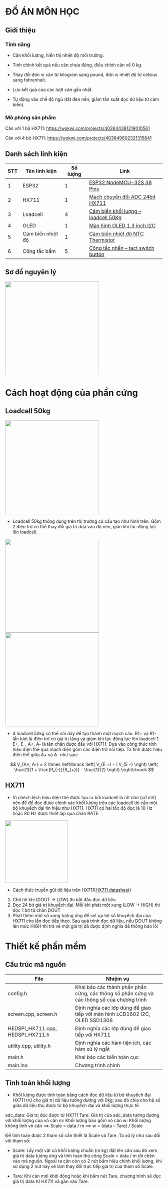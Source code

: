 # ĐỒ ÁN MÔN HỌC

## Giới thiệu

### Tính năng

-  Cân khối lượng, hiển thị nhiệt độ môi trường.

-  Tinh chỉnh kết quả nếu cân chưa đúng, điều chỉnh cân về 0 kg.

-  Thay đổi đơn vị cân từ kilogram sang pound, đơn vị nhiệt độ từ celsius sang fahrenheit.

-  Lưu kết quả của các lượt cân gần nhất.

-  Tự động vào chế độ ngủ (tắt đèn nền, giảm tần suất đọc dữ liệu từ cảm biến).

### Mô phỏng sản phẩm

Cân với 1 bộ HX711: <https://wokwi.com/projects/403644391219010561>

Cân với 4 bộ HX711: <https://wokwi.com/projects/403649602321315841>

## Danh sách linh kiện

[//]: ## (Bill of Material)

| STT | Tên linh kiện | Số lượng | Link
| -- | -- | -- | --
| 1 | ESP32 | 1 |[ESP32 NodeMCU-32S 38 Pins](https://hshop.vn/products/kit-rf-thu-phat-wifi-ble-esp32-nodemcu-32s-ch340-ai-thinker)
| 2 | HX711 | 1 |[Mạch chuyển đổi ADC 24bit HX711](https://hshop.vn/products/mach-chuyen-doi-adc-24bit-loadcell-hx711)
| 3 | Loadcell | 4 | [Cảm biến khối lượng – loadcell 50Kg](https://hshop.vn/products/cam-bien-trong-luong-loadcell-50kg)
| 4 | OLED | 1 | [Màn hình OLED 1.3 inch I2C](https://hshop.vn/products/lcd-oled-trang-1-3-inch-giao-tiep-i2c)
| 5 | Cảm biến nhiệt độ | 1 | [Cảm biến nhiệt độ NTC Thermistor](https://hshop.vn/products/cam-bien-nhiet-do-ntc-thermistor)
| 6 | Công tắc bấm | 5 | [Công tắc nhấn – tact switch button](https://hshop.vn/products/bo-5-loai-cong-tac-nhan-thong-dung-5-kind-tact-switch-button)

## Sơ đồ nguyên lý

[//]: ## (Hardware Schematic)

<img height="300" src="https://github.com/user-attachments/assets/a4e3ccc9-dc0a-4a3d-9536-e529c1ef4c8b">

# Cách hoạt động của phần cứng

## Loadcell 50kg

<img width="300" src="https://github.com/user-attachments/assets/58c4d3c8-78c0-40c2-91b1-0202936a7ec2">

- Loadcell 50kg thông dụng trên thị trường có cấu tạo như hình trên. Gồm 2 điện trở có thể thay đổi giá trị dựa vào độ nén, giãn khi tác động lực lên loadcell. 

<img height="300" src="https://github.com/user-attachments/assets/33e14943-59b6-4384-9a6f-d72c5c744151">
<img height="300" src="https://github.com/user-attachments/assets/2d43dfc5-abc7-40af-ae1e-7530a6e32970">

- 4 loadcell 50kg có thể nối dây để tạo thành một mạch cầu. R1+ và R1- lần lượt là điện trở có giá trị tăng và giảm khi tác động lực lên loadcell 1. E+, E-, A+, A- là tên chân được đấu với HX711. Dựa vào công thức tính hiệu điện thế qua mạch điện gồm các điện trở nối tiếp. Ta tính được hiệu điện thế giữa A+ và A- như sau:

$$
V_{A+, A-} = 2 \times \left\lbrack \left( V_{E +} - \  V_{E -} \right) \left( \frac{1}{1 + \frac{R_{-}}{R_{+}}} - \frac{1}{2} \right) \right\rbrack
$$

## HX711

- Vì chêch lệch hiệu điện thế được tạo ra bởi loadcell là rất nhỏ (cỡ mV) nên để  để đọc được chính xác khối lượng trên các loadcell thì cần một bộ khuyếch đại tín hiệu như HX711. HX711 có hai tốc độ đọc là 10 Hz hoặc 80 Hz được thiết lập qua chân RATE.

<img height="200" src="https://github.com/user-attachments/assets/7737f3f8-cfcd-4b25-8363-30a1a931470c">

- Cách thức truyền gửi dữ liệu trên HX711([HX711 datasheet](https://cdn.sparkfun.com/datasheets/Sensors/ForceFlex/hx711_english.pdf))
1. Chờ tới khi (DOUT → LOW) thì bắt đầu đọc dữ liệu
2. Đọc 24 bit giá trị khuyếch đại. Mỗi khi phát một xung (LOW → HIGH) thì đọc 1 bit từ chân DOUT
3. Phát thêm một số xung tương ứng để set up hệ số khuyếch đại của HX711 cho lần đọc tiếp theo. Sau quá trình đọc dữ liệu, nếu DOUT không lên mức HIGH thì trả về một giá trị đã được định nghĩa để thông báo lỗi

# Thiết kế phần mềm
[//]: # (Software Concept)

## Cấu trúc mã nguồn

| File  | Nhiệm vụ 
|  -- | -- 
| config.h | Khai báo các thành phần phần cứng, các thông số phần cứng và các thông số của chương trình
| screen.cpp, screen.h | Định nghĩa các lớp dùng để giao tiếp với màn hình LCD1602 I2C, OLED SSD1306
| HEDSPI_HX711.cpp, HEDSPI_HX711.h | Định nghĩa các lớp dùng để giao tiếp với HX711
| utility.cpp, utility.h  | Định nghĩa các hàm tiện ích, các hàm xử lý ngắt
| main.h | Khai báo các biến toàn cục
| main.ino | Chương trình chính

## Tính toán khối lượng

- Khối lượng được tính toán bằng cách đọc dữ liệu từ bộ khuyếch đại HX711 trừ cho giá trị dữ liệu tương đương với 0kg; sau đó chia cho hệ số giữa dữ liệu thu được từ bộ khuyếch đại và khối lượng thực tế.

adc_data: Giá trị đọc được từ HX711
Tare: Giá trị của adc_data tương đương với khối lượng của vỏ cân
m: Khối lượng bao gồm vỏ cân
w: Khối lượng không tính vỏ cân
⟹ Scale = data / m
⟹ w = (data – Tare) / Scale

Để tính toán được 2 tham số cần thiết là Scale và Tare. Ta xử lý như sau đối với tham số:

+ Scale: Lấy một vật có khối lượng chuẩn (m kg) đặt lên cân sau đó xem giá trị data tương ứng và tính toán thủ công Scale = data / m rồi chèn vào mã nguồn. Ngoài ra cân còn có 2 nút bấm hiệu chỉnh khối lượng, khi sử dụng 2 nút này sẽ làm thay đổi trực tiếp giá trị của tham số Scale.

+ Tare: Khi cân mới khởi động hoặc khi bấm nút Tare, chương trình sẽ đọc giá trị data từ HX711 và gán vào Tare.
